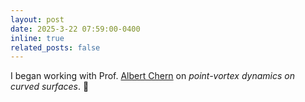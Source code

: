 ```yaml
---
layout: post
date: 2025-3-22 07:59:00-0400
inline: true
related_posts: false
---
```


I began working with Prof. [Albert Chern](https://cseweb.ucsd.edu/~alchern/) on _point-vortex dynamics on curved surfaces_. 🍩
